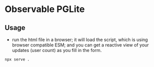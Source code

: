 # Observable PGLite

## Usage

- run the html file in a browser; it will load the script, which is using browser compatible ESM; and you can get a reactive view of your updates (user count) as you fill in the form.

```sh
npx serve .
```

